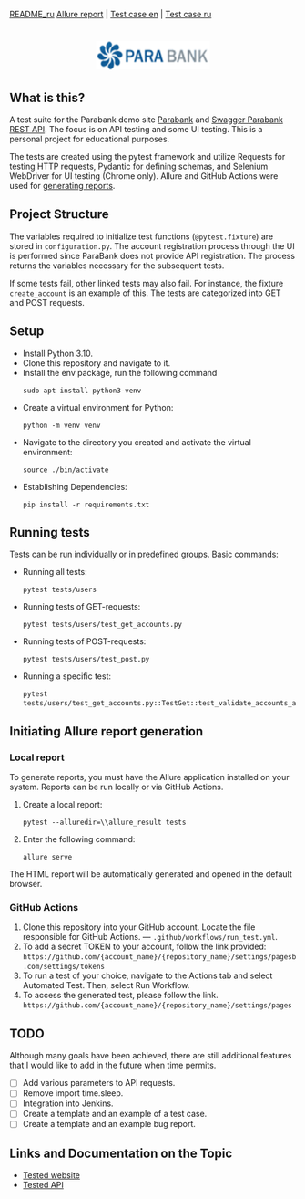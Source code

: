 [README_ru](https://github.com/harhaly/parabank-tests/blob/master/README.md)
[Allure report](https://harhaly.github.io/parabank-tests/) | [Test case en](https://docs.google.com/spreadsheets/d/1Iu9yCDM-MTTyn3iIlj5q4Fvj2hpqVeY_/edit?usp=sharing&ouid=118116959263751703136&rtpof=true&sd=true) | [Test case ru](https://docs.google.com/spreadsheets/d/1J38to9NF8jPsy_bGJksiUTfMSK13hjPi/edit?usp=sharing&ouid=118116959263751703136&rtpof=true&sd=true)

<h1 align="center">
  <a href="https://parabank.parasoft.com/parabank/index.htm" title="Demo sire">
    <img alt="Logo" src="https://github.com/harhaly/parabank-tests/blob/master/documents/logo.gif?raw=true" width="200px" height="50px" />
  </a>
</h1>

## What is this?

A test suite for the Parabank demo site [Parabank](https://parabank.parasoft.com/parabank/admin.htm) and [Swagger Parabank REST API](https://parabank.parasoft.com/parabank/api-docs/index.html). The focus is on API testing and some UI testing. This is a personal project for educational purposes.

The tests are created using the pytest framework and utilize Requests for testing HTTP requests, Pydantic for defining schemas, and Selenium WebDriver for UI testing (Chrome only). Allure and GitHub Actions were used for [generating reports](https://harhaly.github.io/parabank-tests/). 

## Project Structure

The variables required to initialize test functions (`@pytest.fixture`) are stored in `configuration.py`. The account registration process through the UI is performed since ParaBank does not provide API registration. The process returns the variables necessary for the subsequent tests.

If some tests fail, other linked tests may also fail. For instance, the fixture `create_account` is an example of this. The tests are categorized into GET and POST requests.

## Setup

- Install Python 3.10.
- Clone this repository and navigate to it.
- Install the env package, run the following command
    ```
    sudo apt install python3-venv
    ``` 
- Create a virtual environment for Python:
    ```
    python -m venv venv
    ```
- Navigate to the directory you created and activate the virtual environment:
    ```
    source ./bin/activate
    ```
- Establishing Dependencies:
    ```
    pip install -r requirements.txt
    ```

## Running tests

Tests can be run individually or in predefined groups. Basic commands:
- Running all tests: 
	```
	pytest tests/users
	```
- Running tests of GET-requests:
	```
	pytest tests/users/test_get_accounts.py
	``` 
- Running tests of POST-requests:
	```
	pytest tests/users/test_post.py
	```
- Running a specific test:
	```
	pytest tests/users/test_get_accounts.py::TestGet::test_validate_accounts_accounts_id
	```

## Initiating Allure report generation

### Local report

To generate reports, you must have the Allure application installed on your system. Reports can be run locally or via GitHub Actions.

1. Create a local report:
	```
	pytest --alluredir=\\allure_result tests
	```
2. Enter the following command:
	```
	allure serve 
	```
The HTML report will be automatically generated and opened in the default browser.

### GitHub Actions

1. Clone this repository into your GitHub account. Locate the file responsible for GitHub Actions. — `.github/workflows/run_test.yml`.
2. To add a secret TOKEN to your account, follow the link provided:
`https://github.com/{account_name}/{repository_name}/settings/pagesb.com/settings/tokens`
3. To run a test of your choice, navigate to the Actions tab and select Automated Test. Then, select Run Workflow.
4. To access the generated test, please follow the link.
`https://github.com/{account_name}/{repository_name}/settings/pages`

## TODO

Although many goals have been achieved, there are still additional features that I would like to add in the future when time permits.  

- [ ] Add various parameters to API requests.
- [ ] Remove import time.sleep.
- [ ]  Integration into Jenkins.
- [ ] Create a template and an example of a test case.
- [ ] Create a template and an example bug report.

## Links and Documentation on the Topic
* [Tested website](https://parabank.parasoft.com/parabank/admin.htm)
* [Tested API](https://parabank.parasoft.com/parabank/api-docs/index.html)
